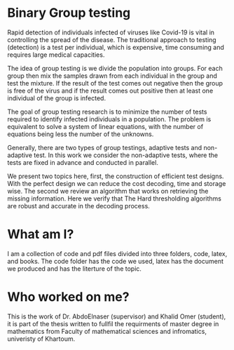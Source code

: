 
# Binary Group testing
 
Rapid detection of individuals infected of viruses like Covid-19 is vital in controlling the spread of the disease. The traditional approach to testing (detection) is a test per individual, which is expensive, time consuming and requires large medical capacities.  

The idea of group testing is we divide the population into groups. For each group then mix the samples drawn from each individual in the group and test the mixture. If the result of the test comes out negative then the group is free of the virus and if the result comes out positive then at least one individual of the group is infected. 


The goal of group testing research is to minimize the number of tests required to identify infected individuals in a population.  The problem is equivalent to solve a system of linear equations, with the number of equations being less the number of the unknowns.  


Generally, there are two types of group testings, adaptive tests and non-adaptive test. In this work we consider the non-adaptive tests, where the tests are fixed in advance and conducted in parallel.


We present two topics here, first, the construction of efficient test designs. With the perfect design we can reduce the cost decoding, time and storage wise.  The second we review an algorithm that works on retrieving the missing information.  Here we verify that The Hard thresholding algorithms are robust and accurate in the decoding process.  
# What am I? 

I am a collection of code and pdf files divided into three folders, code, latex, and books. The code folder has the code we used, latex has the document we produced and 
has the literture of the topic. 

# Who worked on me? 

This is the work of Dr. AbdoElnaser (supervisor) and Khalid Omer (student), it is part of the thesis written to fullfil the requirments of master degree in mathematics from Faculty of mathematical sciences and infromatics, univeristy of Khartoum. 
